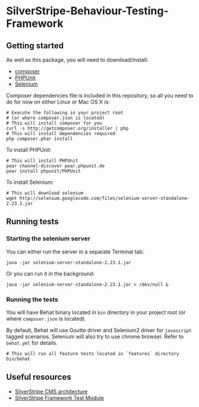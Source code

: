 SilverStripe-Behaviour-Testing-Framework
========================================

## Getting started

As well as this package, you will need to download/install:

* [composer](http://packagist.org/)
* [PHPUnit](https://github.com/sebastianbergmann/phpunit/)
* [Selenium](http://seleniumhq.org/)

Composer dependencies file is included in this repository, so all you need to do for now on either Linux or Mac OS X is:

	# Execute the following in your project root
	# (or where composer.json is located)
	# This will install composer for you
	curl -s http://getcomposer.org/installer | php
	# This will install dependencies required
	php composer.phar install

To install PHPUnit:

	# This will install PHPUnit
	pear channel-discover pear.phpunit.de
	pear install phpunit/PHPUnit

To install Selenium:

	# This will download selenium
	wget http://selenium.googlecode.com/files/selenium-server-standalone-2.23.1.jar

## Running tests

### Starting the selenium server

You can either run the server in a separate Terminal tab:

	java -jar selenium-server-standalone-2.23.1.jar

Or you can run it in the background:

	java -jar selenium-server-standalone-2.23.1.jar > /dev/null &


### Running the tests

You will have Behat binary located in `bin` directory in your project root (or where `composer.json` is located).

By default, Behat will use Goutte driver and Selenium2 driver for `javascript` tagged scenarios.
Selenium will also try to use chrome browser. Refer to `behat.yml` for details.

	# This will run all feature tests located in `features` directory
	bin/behat

## Useful resources

* [SilverStripe CMS architecture](http://doc.silverstripe.org/sapphire/en/trunk/reference/cms-architecture)
* [SilverStripe Framework Test Module](https://github.com/silverstripe-labs/silverstripe-frameworktest)

